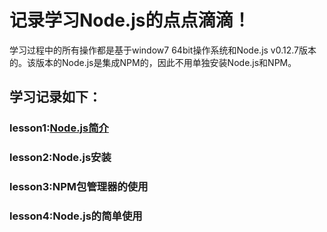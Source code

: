 记录学习Node.js的点点滴滴！
=====
学习过程中的所有操作都是基于window7 64bit操作系统和Node.js v0.12.7版本的。该版本的Node.js是集成NPM的，因此不用单独安装Node.js和NPM。

学习记录如下：
------
### lesson1:[Node.js简介](https://github.com/xiaomaer/learn_Node.js/lesson1)
### lesson2:Node.js安装
### lesson3:NPM包管理器的使用
### lesson4:Node.js的简单使用
